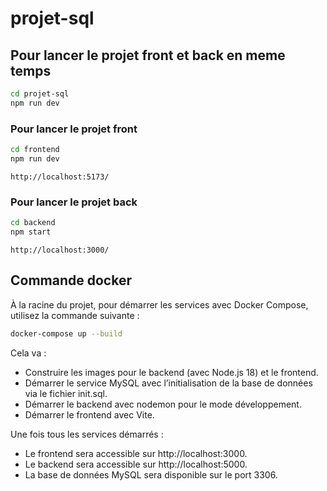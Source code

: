 ﻿# projet-sql

## Pour lancer le projet **front** et **back** en meme temps
```bash
cd projet-sql
npm run dev
```

### Pour lancer le projet **front**
```bash
cd frontend
npm run dev
```
`http://localhost:5173/`

### Pour lancer le projet **back**
```bash
cd backend
npm start
```
`http://localhost:3000/`

## Commande docker


À la racine du projet, pour démarrer les services avec Docker Compose, utilisez la commande suivante :
```bash
docker-compose up --build
```
Cela va :
- Construire les images pour le backend (avec Node.js 18) et le frontend.
- Démarrer le service MySQL avec l’initialisation de la base de données via le fichier init.sql.
- Démarrer le backend avec nodemon pour le mode développement.
- Démarrer le frontend avec Vite.

Une fois tous les services démarrés :
- Le frontend sera accessible sur http://localhost:3000.
- Le backend sera accessible sur http://localhost:5000.
- La base de données MySQL sera disponible sur le port 3306.